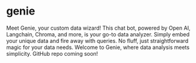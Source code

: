# genie
Meet Genie, your custom data wizard! This chat bot, powered by Open AI, Langchain, Chroma, and more, is your go-to data analyzer. Simply embed your unique data and fire away with queries. No fluff, just straightforward magic for your data needs. Welcome to Genie, where data analysis meets simplicity. GitHub repo coming soon!
